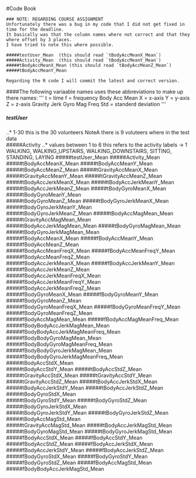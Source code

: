 #Code Book

```
### NOTE: REGARDING COURSE ASSIGNMENT 
Unfortunately there was a bug in my code that I did not get fixed in time for the deadline.
It basically was that the column names where not correct and that they where offset by 3 places. 
I have tried to note this where possible. 

#####testUser_Mean  (this should read `tBodyAccMeanX_Mean`)
#####Activity_Mean  (this should read `tBodyAccMeanY_Mean`)
#####tBodyAccMeanX_Mean (this should read `tBodyAccMeanZ_Mean`)
#####tBodyAccMeanY_Mean

Regarding the R code I will commit the latest and correct version. 
```

####The following variaable names uses these abbreviations to make up there names: 
 '''
 t = time 
 f = frequency 
 Body
 Acc 
 Mean 
 X = x-axis
 Y = y-axis
 Z = z-axis
 Gravity
 Jerk
 Gyro
 Mag
 Freq 
 Std = standerd deviation
 '''
 

##### testUser        
..* 1-30 this is the 30 volunteers   NoteA  there is 9 voluteers where in the test data                   
#####Activity
..* values between 1 to 6  this refers to the activity labels -> 1 WALKING, WALKING_UPSTAIRS, WALKING_DOWNSTAIRS, SITTING, STANDING, LAYING
#####testUser_Mean
#####Activity_Mean
#####tBodyAccMeanX_Mean
#####tBodyAccMeanY_Mean
#####tBodyAccMeanZ_Mean
#####tGravityAccMeanX_Mean
#####tGravityAccMeanY_Mean
#####tGravityAccMeanZ_Mean
#####tBodyAccJerkMeanX_Mean
#####tBodyAccJerkMeanY_Mean           
#####tBodyAccJerkMeanZ_Mean
#####tBodyGyroMeanX_Mean
#####tBodyGyroMeanY_Mean  
#####tBodyGyroMeanZ_Mean
#####tBodyGyroJerkMeanX_Mean
#####tBodyGyroJerkMeanY_Mean          
#####tBodyGyroJerkMeanZ_Mean
#####tBodyAccMagMean_Mean
#####tGravityAccMagMean_Mean          
#####tBodyAccJerkMagMean_Mean
#####tBodyGyroMagMean_Mean
#####tBodyGyroJerkMagMean_Mean        
#####fBodyAccMeanX_Mean
#####fBodyAccMeanY_Mean
#####fBodyAccMeanZ_Mean   
#####fBodyAccMeanFreqX_Mean
#####fBodyAccMeanFreqY_Mean
#####fBodyAccMeanFreqZ_Mean           
#####fBodyAccJerkMeanX_Mean
#####fBodyAccJerkMeanY_Mean
#####fBodyAccJerkMeanZ_Mean           
#####fBodyAccJerkMeanFreqX_Mean
#####fBodyAccJerkMeanFreqY_Mean
#####fBodyAccJerkMeanFreqZ_Mean       
#####fBodyGyroMeanX_Mean
#####fBodyGyroMeanY_Mean
#####fBodyGyroMeanZ_Mean  
#####fBodyGyroMeanFreqX_Mean
#####fBodyGyroMeanFreqY_Mean
#####fBodyGyroMeanFreqZ_Mean          
#####fBodyAccMagMean_Mean
#####fBodyAccMagMeanFreq_Mean
#####fBodyBodyAccJerkMagMean_Mean     
#####fBodyBodyAccJerkMagMeanFreq_Mean
#####fBodyBodyGyroMagMean_Mean
#####fBodyBodyGyroMagMeanFreq_Mean    
#####fBodyBodyGyroJerkMagMean_Mean
#####fBodyBodyGyroJerkMagMeanFreq_Mean
#####tBodyAccStdX_Mean    
#####tBodyAccStdY_Mean
#####tBodyAccStdZ_Mean
#####tGravityAccStdX_Mean 
#####tGravityAccStdY_Mean
#####tGravityAccStdZ_Mean
#####tBodyAccJerkStdX_Mean
#####tBodyAccJerkStdY_Mean
#####tBodyAccJerkStdZ_Mean
#####tBodyGyroStdX_Mean   
#####tBodyGyroStdY_Mean
#####tBodyGyroStdZ_Mean
#####tBodyGyroJerkStdX_Mean           
#####tBodyGyroJerkStdY_Mean
#####tBodyGyroJerkStdZ_Mean
#####tBodyAccMagStd_Mean  
#####tGravityAccMagStd_Mean
#####tBodyAccJerkMagStd_Mean
#####tBodyGyroMagStd_Mean 
#####tBodyGyroJerkMagStd_Mean
#####fBodyAccStdX_Mean
#####fBodyAccStdY_Mean    
#####fBodyAccStdZ_Mean
#####fBodyAccJerkStdX_Mean
#####fBodyAccJerkStdY_Mean
#####fBodyAccJerkStdZ_Mean
#####fBodyGyroStdX_Mean
#####fBodyGyroStdY_Mean   
#####fBodyGyroStdZ_Mean
#####fBodyAccMagStd_Mean
#####fBodyBodyAccJerkMagStd_Mean 

